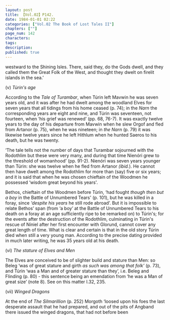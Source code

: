 ```yaml
---
layout: post
title: 【Vol.02】P142.
date: 1984-01-01 02:22
categories: ["Vol.02 The Book of Lost Tales II"]
chapters: [""]
page_num: 142
characters: 
tags: 
description: 
published: true
---
```


<p style="text-indent: 0;">
westward to the Shining Isles. There, said they, do the Gods dwell, and they called them the Great Folk of the West, and thought they dwelt on firelit islands in the sea.’
</p>

(v) <I>Túrin's age</I>

According to the <I>Tale of Turambar</I>, when Túrin left Mavwin he was seven years old, and it was after he had dwelt among the woodland Elves for seven years that all tidings from his home ceased (p. 74); in the <I>Narn</I> the corresponding years are eight and nine, and Túrin was seventeen, not fourteen, when ‘his grief was renewed’ (pp. 68, 76-7). It was exactly twelve years to the day of his departure from Mavwin when he slew Orgof and fled from Artanor (p. 75), when he was nineteen; in <I>the Narn</I> (p. 79) it was likewise twelve years since he left Hithlum when he hunted Saeros to his death, but he was twenty.

‘The tale tells not the number of days that Turambar sojourned with the Rodothlim but these were very many, and during that time Nienóri grew to the threshold of womanhood’ (pp. 91-2). Nienóri was seven years younger than Túrin: she was twelve when he fled from Artanor <I>(ibid.</I>). He cannot then have dwelt among the Rodothlim for more than (say) five or six years; and it is said that when he was chosen chieftain of the Woodmen he possessed ‘wisdom great beyond his years'.

Bethos, chieftain of the Woodmen before Túrin, ‘had fought <I>though then but a boy</I> in the Battle of Unnumbered Tears' (p. 101), but he was killed in a foray, since <I>‘despite his years</I> he still rode abroad’. But it is impossible to relate Bethos’ span (from ‘a boy’ at the Battle of Unnumbered Tears to his death on a foray at an age sufficiently ripe to be remarked on) to Túrin's; for the events after the destruction of the Rodothlim, culminating in Túrin's rescue of Níniel after her first encounter with Glorund, cannot cover any great length of time. What is clear and certain is that in the old story Túrin died when still a very young man. According to the precise dating provided in much later writing, he was 35 years old at his death.

(vi) <I>The stature of Elves and Men</I>

The Elves are conceived to be of slighter build and stature than Men: so Beleg ‘was of great stature and girth <I>as such was among that folk’</I> (p. 73), and Túrin ‘was a Man and of greater stature than they’, i.e. Beleg and Flinding (p. 80) - this sentence being an emendation from ‘he was a Man of great size’ (note 8). See on this matter I.32, 235.

(vii) <I>Winged Dragons</I>

At the end of <I>The Silmarillion</I> (p. 252) Morgoth ‘loosed upon his foes the last desperate assault that he had prepared, and out of the pits of Angband there issued the winged dragons, that had not before been

